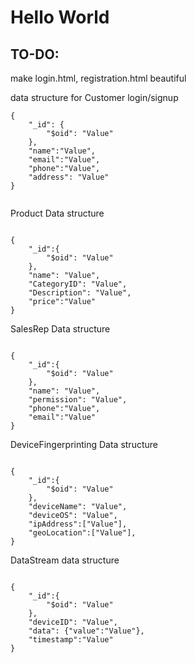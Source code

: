 <h1> Hello World </h1>

<h2> TO-DO: </h2>

make login.html, registration.html beautiful


data structure for Customer login/signup
```
{
    "_id": {
        "$oid": "Value"
    },
    "name":"Value",
    "email":"Value",
    "phone":"Value",
    "address": "Value"
}


```

Product Data structure

```

{
    "_id":{
        "$oid": "Value"
    },
    "name": "Value",
    "CategoryID": "Value",
    "Description": "Value",
    "price":"Value"
}

```

SalesRep Data structure

```

{
    "_id":{
        "$oid": "Value"
    },
    "name": "Value",
    "permission": "Value",
    "phone":"Value",
    "email":"Value"
}

```
DeviceFingerprinting Data structure

```

{
    "_id":{
        "$oid": "Value"
    },
    "deviceName": "Value",
    "deviceOS": "Value",
    "ipAddress":["Value"],
    "geoLocation":["Value"],
}

```
DataStream data structure

```

{
    "_id":{
        "$oid": "Value"
    },
    "deviceID": "Value",
    "data": {"value":"Value"},
    "timestamp":"Value"
}

```
